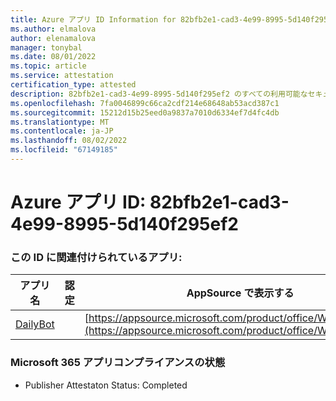 ```yaml
---
title: Azure アプリ ID Information for 82bfb2e1-cad3-4e99-8995-5d140f295ef2
ms.author: elmalova
author: elenamalova
manager: tonybal
ms.date: 08/01/2022
ms.topic: article
ms.service: attestation
certification_type: attested
description: 82bfb2e1-cad3-4e99-8995-5d140f295ef2 のすべての利用可能なセキュリティとコンプライアンス情報。
ms.openlocfilehash: 7fa0046899c66ca2cdf214e68648ab53acd387c1
ms.sourcegitcommit: 15212d15b25eed0a9837a7010d6334ef7d4fc4db
ms.translationtype: MT
ms.contentlocale: ja-JP
ms.lasthandoff: 08/02/2022
ms.locfileid: "67149185"
---
```

# <a name="azure-app-id-82bfb2e1-cad3-4e99-8995-5d140f295ef2"></a>Azure アプリ ID: 82bfb2e1-cad3-4e99-8995-5d140f295ef2


### <a name="apps-associated-with-this-id"></a>この ID に関連付けられているアプリ:
| **アプリ名** | **認定** | **AppSource で表示する** |
|--------------|---------------|-----------------------|
| [DailyBot](../forward/WA200001492.md) |  | [https://appsource.microsoft.com/product/office/WA200001492](https://appsource.microsoft.com/product/office/WA200001492) |

### <a name="microsoft-365-app-compliance-status"></a>Microsoft 365 アプリコンプライアンスの状態
- Publisher Attestaton Status: Completed
